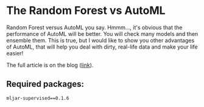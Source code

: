 # The Random Forest vs AutoML

Random Forest versus AutoML you say. Hmmm..., it's obvious that the performance of AutoML will be better. You will check many models and then ensemble them. This is true, but I would like to show you other advantages of AutoML, that will help you deal with dirty, real-life data and make your life easier!

The full article is on the blog ([link](https://mljar.com/blog/random-forest-vs-automl/)).

## Required packages:

    mljar-supervised==0.1.6
